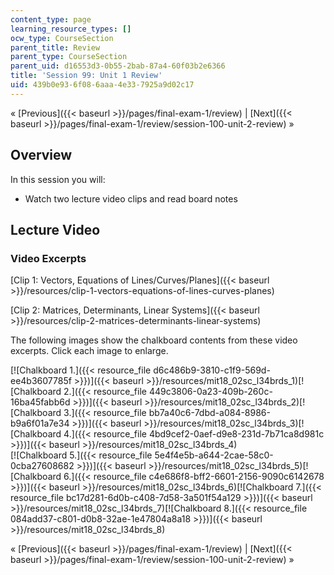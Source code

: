 ```yaml
---
content_type: page
learning_resource_types: []
ocw_type: CourseSection
parent_title: Review
parent_type: CourseSection
parent_uid: d16553d3-0b55-2bab-87a4-60f03b2e6366
title: 'Session 99: Unit 1 Review'
uid: 439b0e93-6f08-6aaa-4e33-7925a9d02c17
---
```


« [Previous]({{< baseurl >}}/pages/final-exam-1/review) | [Next]({{< baseurl >}}/pages/final-exam-1/review/session-100-unit-2-review) »

Overview
--------

In this session you will:

*   Watch two lecture video clips and read board notes

Lecture Video
-------------

### Video Excerpts

[Clip 1: Vectors, Equations of Lines/Curves/Planes]({{< baseurl >}}/resources/clip-1-vectors-equations-of-lines-curves-planes)

[Clip 2: Matrices, Determinants, Linear Systems]({{< baseurl >}}/resources/clip-2-matrices-determinants-linear-systems)

The following images show the chalkboard contents from these video excerpts. Click each image to enlarge.

[![Chalkboard 1.]({{< resource_file d6c486b9-3810-c1f9-569d-ee4b3607785f >}})]({{< baseurl >}}/resources/mit18_02sc_l34brds_1)[![Chalkboard 2.]({{< resource_file 449c3806-0a23-409b-260c-16ba45fabb6d >}})]({{< baseurl >}}/resources/mit18_02sc_l34brds_2)[![Chalkboard 3.]({{< resource_file bb7a40c6-7dbd-a084-8986-b9a6f01a7e34 >}})]({{< baseurl >}}/resources/mit18_02sc_l34brds_3)[![Chalkboard 4.]({{< resource_file 4bd9cef2-0aef-d9e8-231d-7b71ca8d981c >}})]({{< baseurl >}}/resources/mit18_02sc_l34brds_4)  
[![Chalkboard 5.]({{< resource_file 5e4f4e5b-a644-2cae-58c0-0cba27608682 >}})]({{< baseurl >}}/resources/mit18_02sc_l34brds_5)[![Chalkboard 6.]({{< resource_file c4e686f8-bff2-6601-2156-9090c6142678 >}})]({{< baseurl >}}/resources/mit18_02sc_l34brds_6)[![Chalkboard 7.]({{< resource_file bc17d281-6d0b-c408-7d58-3a501f54a129 >}})]({{< baseurl >}}/resources/mit18_02sc_l34brds_7)[![Chalkboard 8.]({{< resource_file 084add37-c801-d0b8-32ae-1e47804a8a18 >}})]({{< baseurl >}}/resources/mit18_02sc_l34brds_8)

« [Previous]({{< baseurl >}}/pages/final-exam-1/review) | [Next]({{< baseurl >}}/pages/final-exam-1/review/session-100-unit-2-review) »